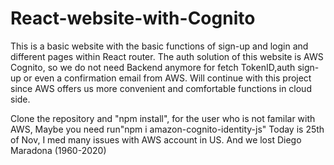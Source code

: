 # React-website-with-Cognito
This is a basic website with the basic functions of sign-up and login and different pages within React router.
The auth solution of this website is AWS Cognito, so we do not need Backend anymore for fetch TokenID,auth sign-up or even a confirmation email from AWS.
Will continue with this project since AWS offers us more convenient and comfortable functions in cloud side.

Clone the repository and "npm install", for the user who is not familar with AWS, Maybe you need run"npm i amazon-cognito-identity-js"
Today is 25th of Nov, I med many issues with AWS account in US.
And we lost Diego Maradona (1960-2020)
